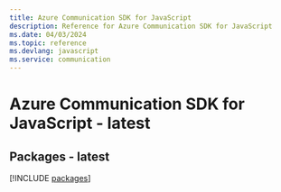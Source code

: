 ```yaml
---
title: Azure Communication SDK for JavaScript
description: Reference for Azure Communication SDK for JavaScript
ms.date: 04/03/2024
ms.topic: reference
ms.devlang: javascript
ms.service: communication
---
```

# Azure Communication SDK for JavaScript - latest
## Packages - latest
[!INCLUDE [packages](communication-index.md)]